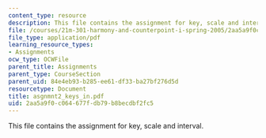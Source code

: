 ```yaml
---
content_type: resource
description: This file contains the assignment for key, scale and interval.
file: /courses/21m-301-harmony-and-counterpoint-i-spring-2005/2aa5a9f0c064677fdb79b8becdbf2fc5_asgnmnt2_keys_in.pdf
file_type: application/pdf
learning_resource_types:
- Assignments
ocw_type: OCWFile
parent_title: Assignments
parent_type: CourseSection
parent_uid: 84e4eb93-b285-ee61-df33-ba27bf276d5d
resourcetype: Document
title: asgnmnt2_keys_in.pdf
uid: 2aa5a9f0-c064-677f-db79-b8becdbf2fc5
---
```

This file contains the assignment for key, scale and interval.

